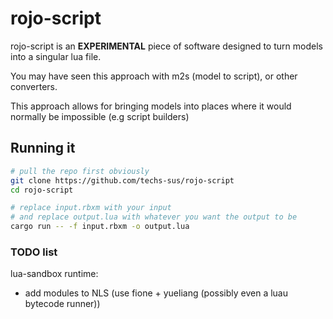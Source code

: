 # rojo-script

rojo-script is an **EXPERIMENTAL** piece of software designed to turn models into a singular lua file.

You may have seen this approach with m2s (model to script), or other converters.

This approach allows for bringing models into places where it would normally be impossible (e.g script builders)

## Running it

```bash
# pull the repo first obviously
git clone https://github.com/techs-sus/rojo-script
cd rojo-script

# replace input.rbxm with your input
# and replace output.lua with whatever you want the output to be
cargo run -- -f input.rbxm -o output.lua
```

### TODO list

lua-sandbox runtime:
- add modules to NLS (use fione + yueliang (possibly even a luau bytecode runner))
